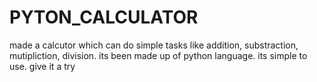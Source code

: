 # PYTON_CALCULATOR
made a calcutor which can do simple tasks like addition, substraction, mutipliction, division. its been made up of python language. its simple to use. give it a try
